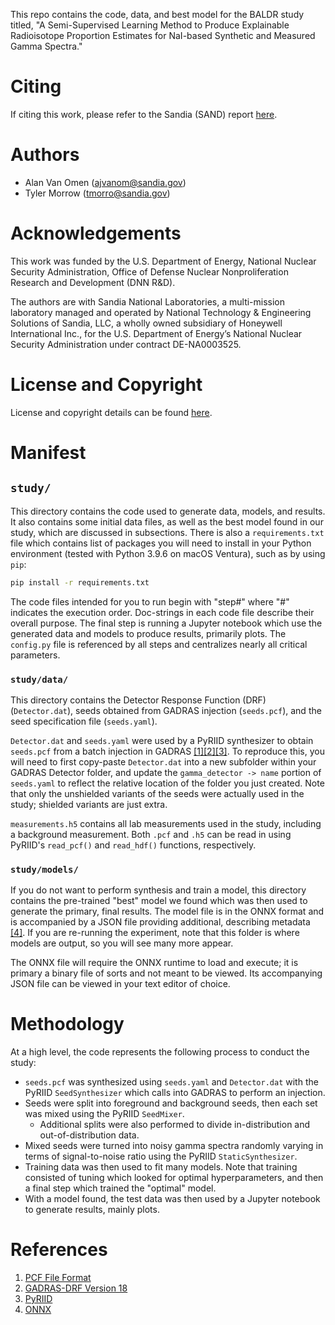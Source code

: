 This repo contains the code, data, and best model for the BALDR study titled, "A Semi-Supervised Learning Method to Produce Explainable Radioisotope Proportion Estimates for NaI-based Synthetic and Measured Gamma Spectra."

# Citing

If citing this work, please refer to the Sandia (SAND) report [here](https://doi.org/10.2172/2335904).

# Authors

- Alan Van Omen (ajvanom@sandia.gov)
- Tyler Morrow (tmorro@sandia.gov)


# Acknowledgements

This work was funded by the U.S. Department of Energy, National Nuclear Security Administration, Office of Defense Nuclear Nonproliferation Research and Development (DNN R&D).

The authors are with Sandia National Laboratories, a multi-mission laboratory managed and operated by National Technology & Engineering Solutions of Sandia, LLC, a wholly owned subsidiary of Honeywell International Inc., for the U.S. Department of Energy’s National Nuclear Security Administration under contract DE-NA0003525.

# License and Copyright

License and copyright details can be found [here](./LICENSE.txt).

# Manifest

## `study/`

This directory contains the code used to generate data, models, and results.
It also contains some initial data files, as well as the best model found in our study, which are discussed in subsections.
There is also a `requirements.txt` file which contains list of packages you will need to install in your Python environment (tested with Python 3.9.6 on macOS Ventura), such as by using `pip`:

```sh
pip install -r requirements.txt
```

The code files intended for you to run begin with "step#" where "#" indicates the execution order.
Doc-strings in each code file describe their overall purpose.
The final step is running a Jupyter notebook which use the generated data and models to produce results, primarily plots.
The `config.py` file is referenced by all steps and centralizes nearly all critical parameters.


### `study/data/`

This directory contains the Detector Response Function (DRF) (`Detector.dat`), seeds obtained from GADRAS injection (`seeds.pcf`), and the seed specification file (`seeds.yaml`).

`Detector.dat` and `seeds.yaml` were used by a PyRIID synthesizer to obtain `seeds.pcf` from a batch injection in GADRAS [\[1\]][1][\[2\]][2][\[3\]][3].
To reproduce this, you will need to first copy-paste `Detector.dat` into a new subfolder within your GADRAS Detector folder, and update the `gamma_detector -> name` portion of `seeds.yaml` to reflect the relative location of the folder you just created.
Note that only the unshielded variants of the seeds were actually used in the study; shielded variants are just extra.

`measurements.h5` contains all lab measurements used in the study, including a background measurement.
Both `.pcf` and `.h5` can be read in using PyRIID's `read_pcf()` and `read_hdf()` functions, respectively.

### `study/models/`

If you do not want to perform synthesis and train a model, this directory contains the pre-trained "best" model we found which was then used to generate the primary, final results.
The model file is in the ONNX format and is accompanied by a JSON file providing additional, describing metadata [\[4\]][4].
If you are re-running the experiment, note that this folder is where models are output, so you will see many more appear.

The ONNX file will require the ONNX runtime to load and execute; it is primary a binary file of sorts and not meant to be viewed.
Its accompanying JSON file can be viewed in your text editor of choice.

# Methodology

At a high level, the code represents the following process to conduct the study:

- `seeds.pcf` was synthesized using `seeds.yaml` and `Detector.dat` with the PyRIID `SeedSynthesizer` which calls into GADRAS to perform an injection.
- Seeds were split into foreground and background seeds, then each set was mixed using the PyRIID `SeedMixer`.
    - Additional splits were also performed to divide in-distribution and out-of-distribution data.
- Mixed seeds were turned into noisy gamma spectra randomly varying in terms of signal-to-noise ratio using the PyRIID `StaticSynthesizer`.
- Training data was then used to fit many models. Note that training consisted of tuning which looked for optimal hyperparameters, and then a final step which trained the "optimal" model.
- With a model found, the test data was then used by a Jupyter notebook to generate results, mainly plots.

# References

1. [PCF File Format][1]
2. [GADRAS-DRF Version 18][2]
3. [PyRIID][3]
4. [ONNX][4]

[1]: https://doi.org/10.2172/1762353
[2]: https://doi.org/10.2172/1592910
[3]: https://doi.org/10.11578/dc.20221017.2
[4]: https://github.com/onnx/onnx
